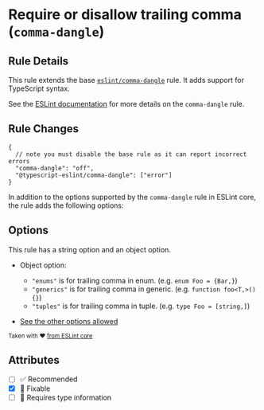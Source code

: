 # Require or disallow trailing comma (`comma-dangle`)

## Rule Details

This rule extends the base
[`eslint/comma-dangle`](https://eslint.org/docs/rules/comma-dangle) rule. It
adds support for TypeScript syntax.

See the [ESLint documentation](https://eslint.org/docs/rules/comma-dangle) for
more details on the `comma-dangle` rule.

## Rule Changes

```jsonc
{
  // note you must disable the base rule as it can report incorrect errors
  "comma-dangle": "off",
  "@typescript-eslint/comma-dangle": ["error"]
}
```

In addition to the options supported by the `comma-dangle` rule in ESLint core,
the rule adds the following options:

## Options

This rule has a string option and an object option.

- Object option:

  - `"enums"` is for trailing comma in enum. (e.g. `enum Foo = {Bar,}`)
  - `"generics"` is for trailing comma in generic. (e.g.
    `function foo<T,>() {}`)
  - `"tuples"` is for trailing comma in tuple. (e.g. `type Foo = [string,]`)

- [See the other options allowed](https://github.com/eslint/eslint/blob/master/docs/rules/comma-dangle.md#options)

<sup>Taken with ❤️
[from ESLint core](https://github.com/eslint/eslint/blob/master/docs/rules/comma-dangle.md)</sup>

## Attributes

- [ ] ✅ Recommended
- [x] 🔧 Fixable
- [ ] 💭 Requires type information
